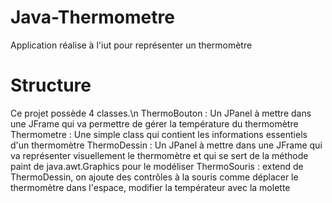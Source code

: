 Java-Thermometre
================

Application réalise à l'iut pour représenter un thermomètre


Structure
=========

Ce projet possède 4 classes.\n
ThermoBouton : Un JPanel à mettre dans une JFrame qui va permettre de gérer la température du thermomètre
Thermometre : Une simple class qui contient les informations essentiels d'un thermomètre
ThermoDessin : Un JPanel à mettre dans une JFrame qui va représenter visuellement le thermomètre et qui se sert de la méthode paint de java.awt.Graphics pour le modéliser
ThermoSouris : extend de ThermoDessin, on ajoute des contrôles à la souris comme déplacer le thermomètre dans l'espace, modifier la températeur avec la molette